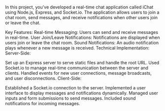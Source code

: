 In this project, you've developed a real-time chat application called iChat using Node.js, Express, and Socket.io. The application allows users to join a chat room, send messages, and receive notifications when other users join or leave the chat.

Key Features:
Real-time Messaging: Users can send and receive messages in real-time.
User Join/Leave Notifications: Notifications are displayed when users join or leave the chat room.
Sound Notifications: An audio notification plays whenever a new message is received.
Technical Implementation:
Server-Side:

Set up an Express server to serve static files and handle the root URL.
Used Socket.io to manage real-time communication between the server and clients.
Handled events for new user connections, message broadcasts, and user disconnections.
Client-Side:

Established a Socket.io connection to the server.
Implemented a user interface to display messages and notifications dynamically.
Managed user inputs and form submissions to send messages.
Included sound notifications for incoming messages.
